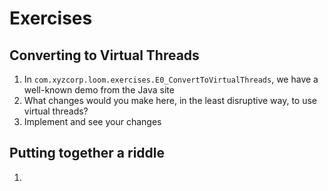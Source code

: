 # Exercises


## Converting to Virtual Threads

1. In `com.xyzcorp.loom.exercises.E0_ConvertToVirtualThreads`, we have a well-known demo from the Java site
2. What changes would you make here, in the least disruptive way, to use virtual threads?
3. Implement and see your changes

## Putting together a riddle 
1. 
